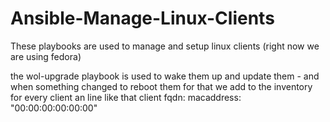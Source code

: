 # Ansible-Manage-Linux-Clients
These playbooks are used to manage and setup linux clients (right now we are using fedora)

the wol-upgrade playbook is used to wake them up and update them - and when something changed to reboot them
for that we add to the inventory for every client an line like that
        client fqdn:
          macaddress: "00:00:00:00:00:00"
